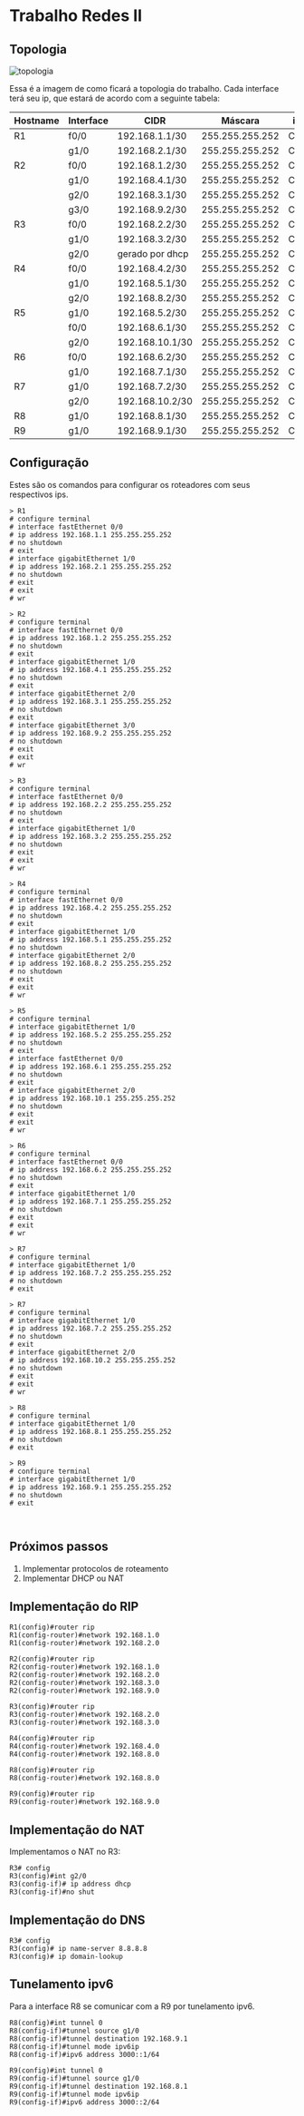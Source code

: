 # Trabalho Redes II

## Topologia
![topologia](./topologia.png)

Essa é a imagem de como ficará a topologia do trabalho. Cada interface terá seu ip, que estará de acordo com a seguinte tabela:


| Hostname | Interface | CIDR            | Máscara         | iOS      |
| -------- | --------- | --------------  | --------------- | -------- |
| R1       | f0/0      | 192.168.1.1/30  | 255.255.255.252 | Cisco    |
|          | g1/0      | 192.168.2.1/30  | 255.255.255.252 | Cisco    |
| R2       | f0/0      | 192.168.1.2/30  | 255.255.255.252 | Cisco    |
|          | g1/0      | 192.168.4.1/30  | 255.255.255.252 | Cisco    |
|          | g2/0      | 192.168.3.1/30  | 255.255.255.252 | Cisco    |
|          | g3/0      | 192.168.9.2/30  | 255.255.255.252 | Cisco    |
| R3       | f0/0      | 192.168.2.2/30  | 255.255.255.252 | Cisco    |
|          | g1/0      | 192.168.3.2/30  | 255.255.255.252 | Cisco    |
|          | g2/0      | gerado por dhcp | 255.255.255.252 | Cisco    |
| R4       | f0/0      | 192.168.4.2/30  | 255.255.255.252 | Cisco    |
|          | g1/0      | 192.168.5.1/30  | 255.255.255.252 | Cisco    |
|          | g2/0      | 192.168.8.2/30  | 255.255.255.252 | Cisco    |
| R5       | g1/0      | 192.168.5.2/30  | 255.255.255.252 | Cisco    |
|          | f0/0      | 192.168.6.1/30  | 255.255.255.252 | Cisco    |
|          | g2/0      | 192.168.10.1/30 | 255.255.255.252 | Cisco    |
| R6       | f0/0      | 192.168.6.2/30  | 255.255.255.252 | Cisco    |
|          | g1/0      | 192.168.7.1/30  | 255.255.255.252 | Cisco    |
| R7       | g1/0      | 192.168.7.2/30  | 255.255.255.252 | Cisco    |
|          | g2/0      | 192.168.10.2/30 | 255.255.255.252 | Cisco    |
| R8       | g1/0      | 192.168.8.1/30  | 255.255.255.252 | Cisco    |
| R9       | g1/0      | 192.168.9.1/30  | 255.255.255.252 | Cisco    |


## Configuração
Estes são os comandos para configurar os roteadores com seus respectivos ips.
```
> R1
# configure terminal
# interface fastEthernet 0/0
# ip address 192.168.1.1 255.255.255.252
# no shutdown
# exit
# interface gigabitEthernet 1/0
# ip address 192.168.2.1 255.255.255.252
# no shutdown
# exit
# exit
# wr

> R2
# configure terminal
# interface fastEthernet 0/0
# ip address 192.168.1.2 255.255.255.252
# no shutdown
# exit
# interface gigabitEthernet 1/0
# ip address 192.168.4.1 255.255.255.252
# no shutdown
# exit
# interface gigabitEthernet 2/0
# ip address 192.168.3.1 255.255.255.252
# no shutdown
# exit
# interface gigabitEthernet 3/0
# ip address 192.168.9.2 255.255.255.252
# no shutdown
# exit
# exit
# wr

> R3
# configure terminal
# interface fastEthernet 0/0
# ip address 192.168.2.2 255.255.255.252
# no shutdown
# exit
# interface gigabitEthernet 1/0
# ip address 192.168.3.2 255.255.255.252
# no shutdown
# exit
# exit
# wr

> R4
# configure terminal
# interface fastEthernet 0/0
# ip address 192.168.4.2 255.255.255.252
# no shutdown
# exit
# interface gigabitEthernet 1/0
# ip address 192.168.5.1 255.255.255.252
# no shutdown
# interface gigabitEthernet 2/0
# ip address 192.168.8.2 255.255.255.252
# no shutdown
# exit
# exit
# wr

> R5
# configure terminal
# interface gigabitEthernet 1/0 
# ip address 192.168.5.2 255.255.255.252
# no shutdown
# exit
# interface fastEthernet 0/0
# ip address 192.168.6.1 255.255.255.252
# no shutdown
# exit
# interface gigabitEthernet 2/0
# ip address 192.168.10.1 255.255.255.252
# no shutdown
# exit
# exit
# wr

> R6
# configure terminal
# interface fastEthernet 0/0 
# ip address 192.168.6.2 255.255.255.252
# no shutdown
# exit
# interface gigabitEthernet 1/0
# ip address 192.168.7.1 255.255.255.252
# no shutdown
# exit
# exit
# wr

> R7
# configure terminal
# interface gigabitEthernet 1/0
# ip address 192.168.7.2 255.255.255.252
# no shutdown
# exit

> R7
# configure terminal
# interface gigabitEthernet 1/0
# ip address 192.168.7.2 255.255.255.252
# no shutdown
# exit
# interface gigabitEthernet 2/0
# ip address 192.168.10.2 255.255.255.252
# no shutdown
# exit
# exit
# wr

> R8
# configure terminal
# interface gigabitEthernet 1/0
# ip address 192.168.8.1 255.255.255.252
# no shutdown
# exit

> R9
# configure terminal
# interface gigabitEthernet 1/0
# ip address 192.168.9.1 255.255.255.252
# no shutdown
# exit



```

## Próximos passos
1. Implementar protocolos de roteamento
2. Implementar DHCP ou NAT


## Implementação do RIP


```
R1(config)#router rip
R1(config-router)#network 192.168.1.0
R1(config-router)#network 192.168.2.0
```



```
R2(config)#router rip
R2(config-router)#network 192.168.1.0
R2(config-router)#network 192.168.2.0
R2(config-router)#network 192.168.3.0
R2(config-router)#network 192.168.9.0

```

```
R3(config)#router rip
R3(config-router)#network 192.168.2.0
R3(config-router)#network 192.168.3.0
```

```
R4(config)#router rip
R4(config-router)#network 192.168.4.0
R4(config-router)#network 192.168.8.0
```


```
R8(config)#router rip
R8(config-router)#network 192.168.8.0
```


```
R9(config)#router rip
R9(config-router)#network 192.168.9.0
```

## Implementação do NAT

Implementamos o NAT no R3:

```
R3# config
R3(config)#int g2/0
R3(config-if)# ip address dhcp   
R3(config-if)#no shut
```

## Implementação do DNS

```
R3# config
R3(config)# ip name-server 8.8.8.8
R3(config)# ip domain-lookup
```

## Tunelamento ipv6

Para a interface R8 se comunicar com a R9 por tunelamento ipv6.

```
R8(config)#int tunnel 0
R8(config-if)#tunnel source g1/0
R8(config-if)#tunnel destination 192.168.9.1 
R8(config-if)#tunnel mode ipv6ip
R8(config-if)#ipv6 address 3000::1/64
```


```
R9(config)#int tunnel 0
R9(config-if)#tunnel source g1/0
R9(config-if)#tunnel destination 192.168.8.1 
R9(config-if)#tunnel mode ipv6ip
R9(config-if)#ipv6 address 3000::2/64
```
